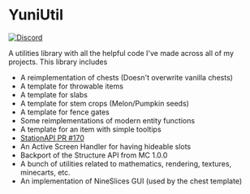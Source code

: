 # YuniUtil

[![Discord](https://img.shields.io/badge/Discord-%235865F2.svg?style=for-the-badge&logo=discord&logoColor=white)](https://discord.gg/aY2WFGPBBB)

A utilities library with all the helpful code I've made across all of my projects.
This library includes
- A reimplementation of chests (Doesn't overwrite vanilla chests)
- A template for throwable items
- A template for slabs
- A template for stem crops (Melon/Pumpkin seeds)
- A template for fence gates
- Some reimplementations of modern entity functions
- A template for an item with simple tooltips
- [StationAPI PR #170](https://github.com/ModificationStation/StationAPI/pull/170)
- An Active Screen Handler for having hideable slots
- Backport of the Structure API from MC 1.0.0
- A bunch of utilities related to mathematics, rendering, textures, minecarts, etc.
- An implementation of NineSlices GUI (used by the chest template)
